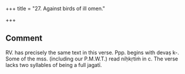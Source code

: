 +++
title = "27. Against birds of ill omen."

+++
## Comment
RV. has precisely the same text in this verse. Ppp. begins with devaṣ k-. Some of the mss. (including our P.M.W.T.) read níḥkṛtiṁ in c. The verse lacks two syllables of being a full jagatī.
